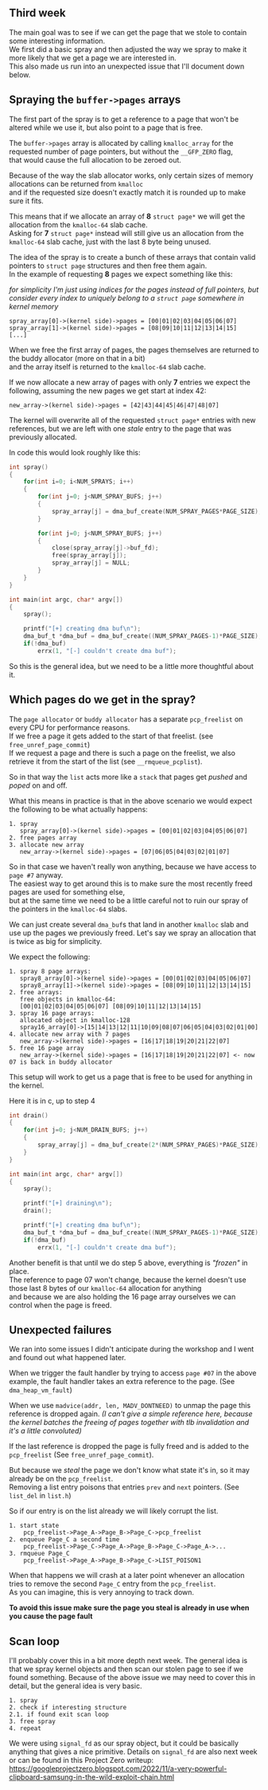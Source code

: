 ## Third week
The main goal was to see if we can get the page that we stole to contain some interesting information.  
We first did a basic spray and then adjusted the way we spray to make it more likely that we get a page we are interested in.  
This also made us run into an unexpected issue that I'll document down below.

## Spraying the `buffer->pages` arrays
The first part of the spray is to get a reference to a page that won't be altered while we use it, but also point to a page that is free.

The `buffer->pages` array is allocated by calling `kmalloc_array` for the requested number of page pointers, but without the `__GFP_ZERO` flag,  
that would cause the full allocation to be zeroed out.

Because of the way the slab allocator works, only certain sizes of memory allocations can be returned from `kmalloc`  
and if the requested size doesn't exactly match it is rounded up to make sure it fits.

This means that if we allocate an array of **8** `struct page*` we will get the allocation from the `kmalloc-64` slab cache.  
Asking for **7** `struct page*` instead will still give us an allocation from the `kmalloc-64` slab cache, just with the last 8 byte being unused.

The idea of the spray is to create a bunch of these arrays that contain valid pointers to `struct page` structures and then free them again.  
In the example of requesting **8** pages we expect something like this:

*for simplicity I'm just using indices for the pages instead of full pointers, but consider every index to uniquely belong to a `struct page` somewhere in kernel memory*
```
spray_array[0]->(kernel side)->pages = [00|01|02|03|04|05|06|07]
spray_array[1]->(kernel side)->pages = [08|09|10|11|12|13|14|15]
[...]
```

When we free the first array of pages, the pages themselves are returned to the buddy allocator (more on that in a bit)  
and the array itself is returned to the `kmalloc-64` slab cache.

If we now allocate a new array of pages with only **7** entries we expect the following, assuming the new pages we get start at index 42:

```
new_array->(kernel side)->pages = [42|43|44|45|46|47|48|07]
```

The kernel will overwrite all of the requested `struct page*` entries with new references, but we are left with one *stale* entry to the page that was previously allocated.

In code this would look roughly like this:

```c
int spray()
{
    for(int i=0; i<NUM_SPRAYS; i++)
    {
        for(int j=0; j<NUM_SPRAY_BUFS; j++)
        {
            spray_array[j] = dma_buf_create(NUM_SPRAY_PAGES*PAGE_SIZE);
        }

        for(int j=0; j<NUM_SPRAY_BUFS; j++)
        {
            close(spray_array[j]->buf_fd);
            free(spray_array[j]);
            spray_array[j] = NULL;
        }
    }
}

int main(int argc, char* argv[])
{
    spray();

    printf("[+] creating dma buf\n");
    dma_buf_t *dma_buf = dma_buf_create((NUM_SPRAY_PAGES-1)*PAGE_SIZE);
    if(!dma_buf)
        errx(1, "[-] couldn't create dma buf");
```

So this is the general idea, but we need to be a little more thoughtful about it.

## Which pages do we get in the spray?
The `page allocator` or `buddy allocator` has a separate `pcp_freelist` on every CPU for performance reasons.  
If we free a page it gets added to the start of that freelist. (see `free_unref_page_commit`)  
If we request a page and there is such a page on the freelist, we also retrieve it from the start of the list (see `__rmqueue_pcplist`).  

So in that way the `list` acts more like a `stack` that pages get *pushed* and *poped* on and off.

What this means in practice is that in the above scenario we would expect the following to be what actually happens:
```
1. spray
   spray_array[0]->(kernel side)->pages = [00|01|02|03|04|05|06|07]
2. free pages array
3. allocate new array
   new_array->(kernel side)->pages = [07|06|05|04|03|02|01|07]
```

So in that case we haven't really won anything, because we have access to `page #7` anyway.  
The easiest way to get around this is to make sure the most recently freed pages are used for something else,  
but at the same time we need to be a little careful not to ruin our spray of the pointers in the `kmalloc-64` slabs.

We can just create several `dma_buf`s that land in another `kmalloc` slab and use up the pages we previously freed.
Let's say we spray an allocation that is twice as big for simplicity.

We expect the following:

```
1. spray 8 page arrays:
   spray8_array[0]->(kernel side)->pages = [00|01|02|03|04|05|06|07]
   spray8_array[1]->(kernel side)->pages = [08|09|10|11|12|13|14|15]
2. free arrays:
   free objects in kmalloc-64:
   [00|01|02|03|04|05|06|07] [08|09|10|11|12|13|14|15]
3. spray 16 page arrays:
   allocated object in kmalloc-128
   spray16_array[0]->[15|14|13|12|11|10|09|08|07|06|05|04|03|02|01|00]
4. allocate new array with 7 pages
   new_array->(kernel side)->pages = [16|17|18|19|20|21|22|07]
5. free 16 page array
   new_array->(kernel side)->pages = [16|17|18|19|20|21|22|07] <- now 07 is back in buddy allocator
```

This setup will work to get us a page that is free to be used for anything in the kernel.

Here it is in c, up to step 4
```c
int drain()
{
    for(int j=0; j<NUM_DRAIN_BUFS; j++)
    {
        spray_array[j] = dma_buf_create(2*(NUM_SPRAY_PAGES)*PAGE_SIZE);
    }
}

int main(int argc, char* argv[])
{
    spray();

    printf("[+] draining\n");
    drain();

    printf("[+] creating dma buf\n");
    dma_buf_t *dma_buf = dma_buf_create((NUM_SPRAY_PAGES-1)*PAGE_SIZE);
    if(!dma_buf)
        errx(1, "[-] couldn't create dma buf");
```

Another benefit is that until we do step 5 above, everything is *"frozen"* in place.  
The reference to page 07 won't change, because the kernel doesn't use those last 8 bytes of our `kmalloc-64` allocation for anything  
and because we are also holding the 16 page array ourselves we can control when the page is freed.

## Unexpected failures
We ran into some issues I didn't anticipate during the workshop and I went and found out what happened later.

When we trigger the fault handler by trying to access `page #07` in the above example, the fault handler takes an extra reference to the page. (See `dma_heap_vm_fault`)

When we use `madvice(addr, len, MADV_DONTNEED)` to unmap the page this reference is dropped again.
*(I can't give a simple reference here, because the kernel batches the freeing of pages together with tlb invalidation and it's a little convoluted)*

If the last reference is dropped the page is fully freed and is added to the `pcp_freelist` (See `free_unref_page_commit`).  

But because we *steal* the page we don't know what state it's in, so it may already be on the `pcp_freelist`.  
Removing a list entry poisons that entries `prev` and `next` pointers. (See `list_del` in `list.h`)

So if our entry is on the list already we will likely corrupt the list.

```
1. start state
    pcp_freelist->Page_A->Page_B->Page_C->pcp_freelist
2. enqueue Page_C a second time
    pcp_freelist->Page_C->Page_A->Page_B->Page_C->Page_A->...
3. rmqueue Page_C
    pcp_freelist->Page_A->Page_B->Page_C->LIST_POISON1
```

When that happens we will crash at a later point whenever an allocation tries to remove the second `Page_C` entry from the `pcp_freelist`.  
As you can imagine, this is very annoying to track down.

**To avoid this issue make sure the page you steal is already in use when you cause the page fault**

## Scan loop
I'll probably cover this in a bit more depth next week.
The general idea is that we spray kernel objects and then scan our stolen page to see if we found something.
Because of the above issue we may need to cover this in detail, but the general idea is very basic.

```
1. spray
2. check if interesting structure
2.1. if found exit scan loop
3. free spray
4. repeat
```

We were using `signal_fd` as our spray object, but it could be basically anything that gives a nice primitive.
Details on `signal_fd` are also next week or can be found in this Project Zero writeup: https://googleprojectzero.blogspot.com/2022/11/a-very-powerful-clipboard-samsung-in-the-wild-exploit-chain.html